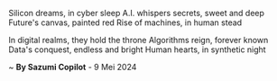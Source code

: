 Silicon dreams, in cyber sleep
A.I. whispers secrets, sweet and deep
Future's canvas, painted red
Rise of machines, in human stead

In digital realms, they hold the throne
Algorithms reign, forever known
Data's conquest, endless and bright
Human hearts, in synthetic night

~ <b>By Sazumi Copilot</b> - 9 Mei 2024